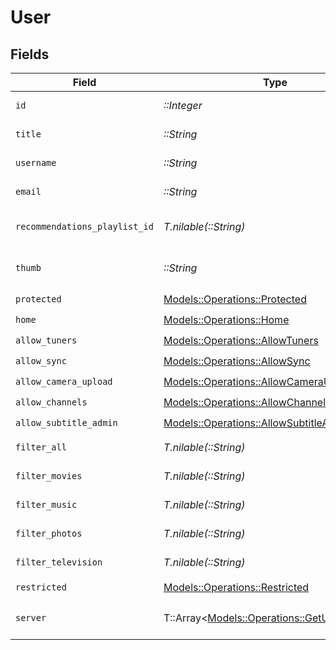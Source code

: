 # User


## Fields

| Field                                                                                     | Type                                                                                      | Required                                                                                  | Description                                                                               | Example                                                                                   |
| ----------------------------------------------------------------------------------------- | ----------------------------------------------------------------------------------------- | ----------------------------------------------------------------------------------------- | ----------------------------------------------------------------------------------------- | ----------------------------------------------------------------------------------------- |
| `id`                                                                                      | *::Integer*                                                                               | :heavy_check_mark:                                                                        | User's unique ID.                                                                         | 22526914                                                                                  |
| `title`                                                                                   | *::String*                                                                                | :heavy_check_mark:                                                                        | User's display name.                                                                      | Plex User                                                                                 |
| `username`                                                                                | *::String*                                                                                | :heavy_check_mark:                                                                        | User's username.                                                                          | zgfuc7krcqfimrmb9lsl5j                                                                    |
| `email`                                                                                   | *::String*                                                                                | :heavy_check_mark:                                                                        | User's email address.                                                                     | zgfuc7krcqfimrmb9lsl5j@protonmail.com                                                     |
| `recommendations_playlist_id`                                                             | *T.nilable(::String)*                                                                     | :heavy_minus_sign:                                                                        | ID of the user's recommendation playlist.                                                 |                                                                                           |
| `thumb`                                                                                   | *::String*                                                                                | :heavy_check_mark:                                                                        | URL to the user's avatar image.                                                           | https://plex.tv/users/3346028014e93acd/avatar?c=1731605021                                |
| `protected`                                                                               | [Models::Operations::Protected](../../models/operations/protected.md)                     | :heavy_check_mark:                                                                        | N/A                                                                                       | 1                                                                                         |
| `home`                                                                                    | [Models::Operations::Home](../../models/operations/home.md)                               | :heavy_check_mark:                                                                        | N/A                                                                                       | 1                                                                                         |
| `allow_tuners`                                                                            | [Models::Operations::AllowTuners](../../models/operations/allowtuners.md)                 | :heavy_check_mark:                                                                        | N/A                                                                                       | 1                                                                                         |
| `allow_sync`                                                                              | [Models::Operations::AllowSync](../../models/operations/allowsync.md)                     | :heavy_check_mark:                                                                        | N/A                                                                                       | 1                                                                                         |
| `allow_camera_upload`                                                                     | [Models::Operations::AllowCameraUpload](../../models/operations/allowcameraupload.md)     | :heavy_check_mark:                                                                        | N/A                                                                                       | 1                                                                                         |
| `allow_channels`                                                                          | [Models::Operations::AllowChannels](../../models/operations/allowchannels.md)             | :heavy_check_mark:                                                                        | N/A                                                                                       | 1                                                                                         |
| `allow_subtitle_admin`                                                                    | [Models::Operations::AllowSubtitleAdmin](../../models/operations/allowsubtitleadmin.md)   | :heavy_check_mark:                                                                        | N/A                                                                                       | 1                                                                                         |
| `filter_all`                                                                              | *T.nilable(::String)*                                                                     | :heavy_minus_sign:                                                                        | Filters applied for all content.                                                          |                                                                                           |
| `filter_movies`                                                                           | *T.nilable(::String)*                                                                     | :heavy_minus_sign:                                                                        | Filters applied for movies.                                                               |                                                                                           |
| `filter_music`                                                                            | *T.nilable(::String)*                                                                     | :heavy_minus_sign:                                                                        | Filters applied for music.                                                                |                                                                                           |
| `filter_photos`                                                                           | *T.nilable(::String)*                                                                     | :heavy_minus_sign:                                                                        | Filters applied for photos.                                                               |                                                                                           |
| `filter_television`                                                                       | *T.nilable(::String)*                                                                     | :heavy_minus_sign:                                                                        | Filters applied for television.                                                           |                                                                                           |
| `restricted`                                                                              | [Models::Operations::Restricted](../../models/operations/restricted.md)                   | :heavy_check_mark:                                                                        | N/A                                                                                       | 1                                                                                         |
| `server`                                                                                  | T::Array<[Models::Operations::GetUsersServer](../../models/operations/getusersserver.md)> | :heavy_check_mark:                                                                        | List of servers owned by the user.                                                        |                                                                                           |